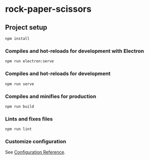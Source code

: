 # rock-paper-scissors

## Project setup
```
npm install
```

### Compiles and hot-reloads for development with Electron
```
npm run electron:serve
```

### Compiles and hot-reloads for development
```
npm run serve
```

### Compiles and minifies for production
```
npm run build
```

### Lints and fixes files
```
npm run lint
```

### Customize configuration
See [Configuration Reference](https://cli.vuejs.org/config/).
